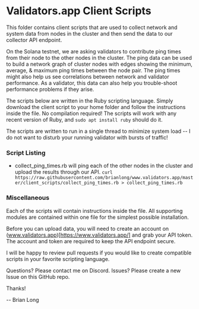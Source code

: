 # Validators.app Client Scripts
This folder contains client scripts that are used to collect network and system
data from nodes in the cluster and then send the data to our collector API
endpoint.

On the Solana testnet, we are asking validators to contribute ping times from their node to the other nodes in the cluster. The ping data can be used to build a network graph of cluster nodes with edges showing the minimum, average, & maximum ping times between the node pair. The ping times might also help us see correlations between network and validator performance. As a validator, this data can also help you trouble-shoot performance problems if they arise.

The scripts below are written in the Ruby scripting language. Simply download the client script to your home folder and follow the instructions inside the file. No compilation required! The scripts will work with any recent version of Ruby, and `sudo apt install ruby` should do it.

The scripts are written to run in a single thread to minimize system load -- I do not want to disturb your running validator with bursts of traffic!

### Script Listing
- collect_ping_times.rb will ping each of the other nodes in the cluster and
  upload the results through our API.  `curl https://raw.githubusercontent.com/brianlong/www.validators.app/master/client_scripts/collect_ping_times.rb > collect_ping_times.rb`

### Miscellaneous
Each of the scripts will contain instructions inside the file. All supporting
modules are contained within one file for the simplest possible installation.

Before you can upload data, you will need to create an account on
(www.validators.app)[https://www.validators.app/] and grab your API token. The
account and token are required to keep the API endpoint secure.

I will be happy to review pull requests if you would like to create compatible scripts in your favorite scripting language.

Questions? Please contact me on Discord. Issues? Please create a new Issue on
this GitHub repo.

Thanks!

-- Brian Long
